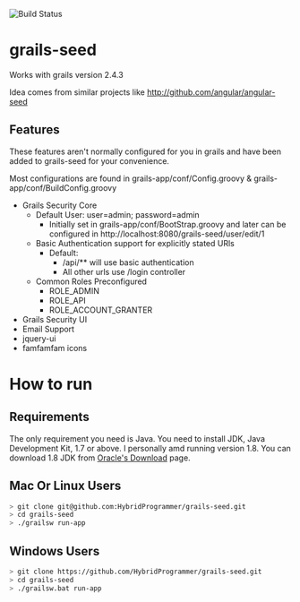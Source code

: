 ![Build Status](https://api.travis-ci.org/HybridProgrammer/grails-seed.svg?branch=master)

# grails-seed
Works with grails version 2.4.3

Idea comes from similar projects like http://github.com/angular/angular-seed

## Features
These features aren't normally configured for you in grails and have been added to 
grails-seed for your convenience. 

Most configurations are found in grails-app/conf/Config.groovy & grails-app/conf/BuildConfig.groovy

* Grails Security Core
  * Default User: user=admin; password=admin
    * Initially set in grails-app/conf/BootStrap.groovy and later can be configured in http://localhost:8080/grails-seed/user/edit/1
  * Basic Authentication support for explicitly stated URls
    * Default: 
      * /api/** will use basic authentication 
      * All other urls use /login controller
  * Common Roles Preconfigured
    * ROLE_ADMIN
    * ROLE_API
    * ROLE_ACCOUNT_GRANTER
* Grails Security UI
* Email Support
* jquery-ui
* famfamfam icons

# How to run
## Requirements
The only requirement you need is Java. You need to install JDK, Java Development Kit,  1.7 or above. I personally amd running version 1.8. You can download 1.8 JDK from [Oracle's Download](http://www.oracle.com/technetwork/java/javase/downloads/jdk8-downloads-2133151.html) page.  

## Mac Or Linux Users
```bash
> git clone git@github.com:HybridProgrammer/grails-seed.git
> cd grails-seed
> ./grailsw run-app
```

## Windows Users
```bash
> git clone https://github.com/HybridProgrammer/grails-seed.git
> cd grails-seed
> ./grailsw.bat run-app
```
